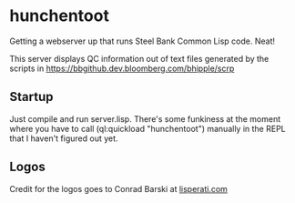 # hunchentoot
Getting a webserver up that runs Steel Bank Common Lisp code.  Neat!

This server displays QC information out of text files generated by the scripts in https://bbgithub.dev.bloomberg.com/bhipple/scrp

## Startup
Just compile and run server.lisp.  There's some funkiness at the moment where you have to call (ql:quickload "hunchentoot") manually in the REPL that I haven't figured out yet.

## Logos
Credit for the logos goes to Conrad Barski at [lisperati.com](http://lisperati.com)
